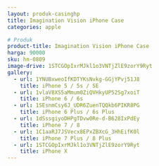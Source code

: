 ```yaml
---
layout: produk-casinghp
title: Imagination Vision iPhone Case
categories: apple

# Produk
product-title: Imagination Vision iPhone Case
harga: 90000
sku: hn-0809
image-drive: 1STCGOpIxrMJkl1o3VNTjZlE9zorY9Ryt
gallery:
  - url: 1YNUBxweoIfKDTYKsNvkg-GGjYPvj51J8
    title: iPhone 5 / 5s / SE
  - url: 1vlaV8XS5aMmum0ZiQVHkyUP52Sg7xoiT
    title: iPhone 6 / 6s
  - url: 1SEsnmCsy6J_UDR6ZuenTQQkb6PIKR8PG
    title: iPhone 6 Plus / 6s Plus
  - url: 1dSssgiyoDHPgTDvw0Re-d-B628IxPdEy
    title: iPhone 7 / 8
  - url: 1C1aaRJ7JSVecx8EPxZBXcG_3HhEifK0l
    title: iPhone 7 Plus / 8 Plus
  - url: 1STCGOpIxrMJkl1o3VNTjZlE9zorY9Ryt
    title: iPhone X
---
```

